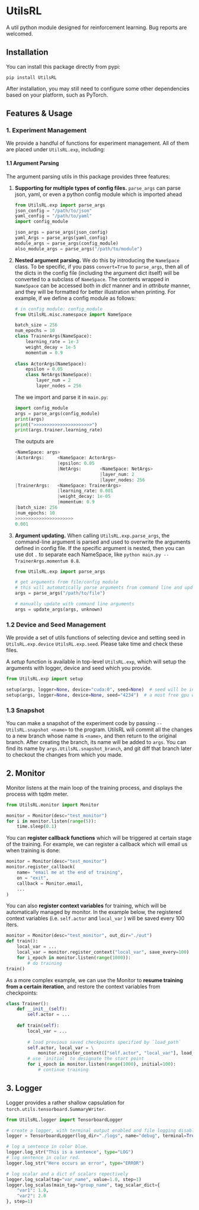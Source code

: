 # UtilsRL
A util python module designed for reinforcement learning. Bug reports are welcomed.

## Installation
You can install this package directly from pypi:
```shell
pip install UtilsRL
```
After installation, you may still need to configure some other dependencies based on your platform, such as PyTorch.

## Features & Usage
### 1. Experiment Management
We provide a handful of functions for experiment management. All of them are placed under `UtilsRL.exp`, including: 
#### 1.1 Argument Parsing
The argument parsing utils in this package provides three features:
1. **Supporting for multiple types of config files.** `parse_args` can parse json, yaml, or even a python config module which is imported ahead
   ```python
   from UtilsRL.exp import parse_args
   json_config = "/path/to/json"
   yaml_config = "/path/to/yaml"
   import config_module

   json_args = parse_args(json_config)
   yaml_Args = parse_args(yaml_config)
   module_args = parse_args(config_module)
   also_module_args = parse_args("/path/to/module")
   ```
2. **Nested argument parsing.** We do this by introducing the `NameSpace` class. To be specific, if you pass `convert=True` to `parse_args`, then all of the dicts in the config file (including the argument dict itself) will be converted to a subclass of `NameSpace`. The contents wrapped in `NameSpace` can be accessed both in *dict* manner and in *attribute* manner, and they will be formatted for better illustration when printing. For example, if we define a config module as follows:
    ```python
    # in config module: config_module
    from UtilsRL.misc.namespace import NameSpace

    batch_size = 256
    num_epochs = 10
    class TrainerArgs(NameSpace):
        learning_rate = 1e-3
        weight_decay = 1e-5
        momentum = 0.9
        
    class ActorArgs(NameSpace):
        epsilon = 0.05
        class NetArgs(NameSpace):
            layer_num = 2
            layer_nodes = 256
    ```
    The we import and parse it in `main.py`:
    ```python
    import config_module
    args = parse_args(config_module)
    print(args)
    print(">>>>>>>>>>>>>>>>>>>>>>")
    print(args.trainer.learning_rate)
    ```
    The outputs are
    ```python
    <NameSpace: args>
    |ActorArgs:     <NameSpace: ActorArgs>
                    |epsilon: 0.05
                    |NetArgs:       <NameSpace: NetArgs>
                                    |layer_num: 2
                                    |layer_nodes: 256
    |TrainerArgs:   <NameSpace: TrainerArgs>
                    |learning_rate: 0.001
                    |weight_decay: 1e-05
                    |momentum: 0.9
    |batch_size: 256
    |num_epochs: 10
    >>>>>>>>>>>>>>>>>>>>>>
    0.001
    ```
3. **Argument updating.** When calling `UtilsRL.exp.parse_args`, the command-line argument is parsed and used to overwrite the arguments defined in config file. If the specific argument is nested, then you can use dot `.` to separate each NameSpace, like `python main.py --TrainerArgs.momentum 0.8`. 
    ```python
    from UtilsRL.exp import parse_args

    # get arguments from file/config module
    # this will automatically parse arguments from command line and update them to args
    args = parse_args("/path/to/file")
    
    # manually update with command line arguments
    args = update_args(args, unknown)
    ``` 

### 1.2 Device and Seed Management
We provide a set of utils functions of selecting device and setting seed in `UtilsRL.exp.device` `UtilsRL.exp.seed`. Please take time and check these files. 

A *setup* function is available in top-level `UtilsRL.exp`, which will setup the arguments with logger, device and seed which you provide. 
```python
from UtilsRL.exp import setup

setup(args, logger=None, device="cuda:0", seed=None)  # seed will be initialized randomly
setup(args, logger=None, device=None, seed="4234")  # a most free gpu will be selected as device
```

### 1.3 Snapshot
You can make a snapshot of the experiment code by passing `--UtilsRL.snapshot <name>` to the program. UtilsRL will commit all the changes to a new branch whose name is `<name>`, and then return to the original branch. 
After creating the branch, its name will be added to `args`. You can find its name by `args.UtilsRL.snapshot_branch`, and git diff that branch later to checkout the changes from which you made. 


## 2. Monitor
Monitor listens at the main loop of the training process, and displays the process with tqdm meter. 
```python
from UtilsRL.monitor import Monitor

monitor = Monitor(desc="test_monitor")
for i in monitor.listen(range(5)):
    time.sleep(0.1)
```
You can **register callback functions** which will be triggered at certain stage of the training. For example, we can register a callback which will email us when training is done: 
```python
monitor = Monitor(desc="test_monitor")
monitor.register_callback(
    name= "email me at the end of training", 
    on = "exit", 
    callback = Monitor.email, 
    ...
)
```
You can also **register context variables** for training, which will be automatically managed by monitor. In the example below, the registered context variables (i.e. `self.actor` and `local_var` ) will be saved every 100 iters.
```python
monitor = Monitor(desc="test_monitor", out_dir="./out")
def train():
    local_var = ...
    local_var = monitor.register_context("local_var", save_every=100)
    for i_epoch in monitor.listen(range(1000)):
        # do training
train()
```

As a more complex example, we can use the Monitor to **resume training from a certain iteration**, and restore the context variables from checkpoints:
```python
class Trainer():
    def __init__(self):
        self.actor = ...
    
    def train(self):
        local_var = ...
        
        # load previous saved checkpoints specified by `load_path`
        self.actor, local_var = \
            monitor.register_context(["self.actor", "local_var"], load_path="/path/to/checkpoint/dir").values()
        # use `initial` to designate the start point
        for i_epoch in monitor.listen(range(1000), initial=100):
            # continue training
```

## 3. Logger
Logger provides a rather shallow capsulation for `torch.utils.tensorboard.SummaryWriter`. 

```python
from UtilsRL.logger import TensorboardLogger

# create a logger, with terminal output enabled and file logging disabled
logger = TensorboardLogger(log_dir="./logs", name="debug", terminal=True, txt=False) 

# log a sentence in color blue.
logger.log_str("This is a sentence", type="LOG")
# log sentence in color red. 
logger.log_str("Here occurs an error", type="ERROR") 

# log scalar and a dict of scalars repectively
logger.log_scala(tag="var_name", value=1.0, step=1)
logger.log_scalas(main_tag="group_name", tag_scalar_dict={
    "var1": 1.0, 
    "var2": 2.0
}, step=1)
```

